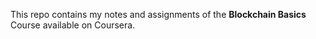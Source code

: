 This repo contains my notes and assignments of the **Blockchain Basics** Course available on Coursera.